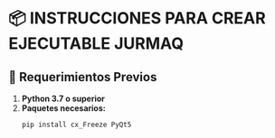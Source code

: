 # 📦 INSTRUCCIONES PARA CREAR EJECUTABLE JURMAQ

## 🔧 Requerimientos Previos

1. **Python 3.7 o superior**
2. **Paquetes necesarios:**
   ```bash
   pip install cx_Freeze PyQt5